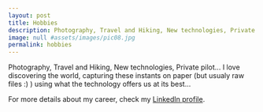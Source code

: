 ```yaml
---
layout: post
title: Hobbies
description: Photography, Travel and Hiking, New technologies, Private pilot...
image: null #assets/images/pic08.jpg
permalink: hobbies
---
```


Photography, Travel and Hiking, New technologies, Private pilot...
I love discovering the world, capturing these instants on paper (but usualy raw files :) ) using what the technology offers us at its best...

For more details about my career, check my <A href="https://www.linkedin.com/in/christophebenoist/">LinkedIn profile</A>.
